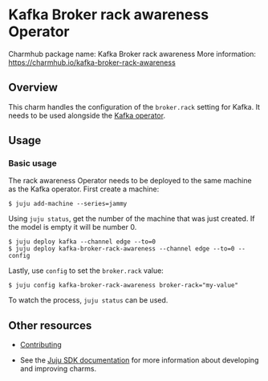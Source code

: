 # Kafka Broker rack awareness Operator

Charmhub package name: Kafka Broker rack awareness
More information: https://charmhub.io/kafka-broker-rack-awareness

## Overview

This charm handles the configuration of the `broker.rack` setting for Kafka. It needs to be used alongside the [Kafka operator](https://charmhub.io/kafka).

## Usage

### Basic usage

The rack awareness Operator needs to be deployed to the same machine as the Kafka operator. First create a machine:
```shell
$ juju add-machine --series=jammy
```

Using `juju status`, get the number of the machine that was just created. If the model is empty it will be number 0.

```shell
$ juju deploy kafka --channel edge --to=0
$ juju deploy kafka-broker-rack-awareness --channel edge --to=0 --config 
```

Lastly, use `config` to set the `broker.rack` value:
```shell
$ juju config kafka-broker-rack-awareness broker-rack="my-value"
```

To watch the process, `juju status` can be used.

## Other resources

- [Contributing](CONTRIBUTING.md) <!-- or link to other contribution documentation -->

- See the [Juju SDK documentation](https://juju.is/docs/sdk) for more information about developing and improving charms.
